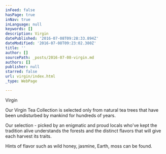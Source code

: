 ```yaml
---
inFeed: false
hasPage: true
inNav: true
inLanguage: null
keywords: []
description: Virgin
datePublished: '2016-07-08T09:28:33.894Z'
dateModified: '2016-07-08T09:23:02.380Z'
title: ''
author: []
sourcePath: _posts/2016-07-08-virgin.md
authors: []
publisher: null
starred: false
url: virgin/index.html
_type: WebPage

---
```

Virgin

Our Virgin Tea Collection is selected only from natural tea trees that have been undisturbed by mankind for hundreds of years.

Our selection - picked by an enigmatic and proud locals who've kept the tradition alive understands the forests and the distinct flavors that will give each harvest its traits.

Hints of flavor such as wild honey, jasmine, Earth, moss can be found.